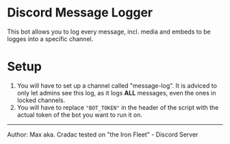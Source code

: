 # Discord Message Logger

This bot allows you to log every message, incl. media and embeds to be logges into a specific channel.

# Setup
1. You will have to set up a channel called "message-log". It is adviced to only let admins see this log, as it logs **ALL** messages, even the ones in locked channels.
2. You will have to replace `"BOT_TOKEN"` in the header of the script with the actual token of the bot you want to run it on.

---

Author: Max aka. Cradac
tested on "the Iron Fleet" - Discord Server
